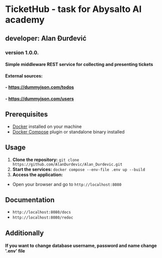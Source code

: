 # TicketHub - task for Abysalto AI academy
## developer: Alan Đurđević
### version 1.0.0.

#### Simple middleware REST service for collecting and presenting tickets
#### External sources:
#### - https://dummyjson.com/todos
#### - https://dummyjson.com/users

## Prerequisites
- [Docker](https://www.docker.com/) installed on your machine
- [Docker Compose](https://docs.docker.com/compose/) plugin or standalone binary installed

## Usage

1. **Clone the repository:** `git clone https://github.com/AlanDurdevic/Alan_Durdevic.git`
2. **Start the services:** `docker compose --env-file .env up --build`
3. **Access the application:**
- Open your browser and go to `http://localhost:8080`

## Documentation
- `http://localhost:8080/docs`
- `http://localhost:8080/redoc`

## Additionally
#### If you want to change database username, password and name change '.env' file